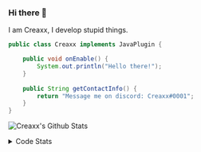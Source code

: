 ### Hi there 👋

I am Creaxx, I develop stupid things. 

```java
public class Creaxx implements JavaPlugin {

    public void onEnable() {
        System.out.println("Hello there!");
    }
    
    public String getContactInfo() {
        return "Message me on discord: Creaxx#0001";
    }
}
```

![Creaxx's Github Stats](https://github-readme-stats.vercel.app/api?username=CreaxxOG&show_icons=true&theme=dark&count_private=true)

<details>
  <summary>Code Stats</summary>

<!--START_SECTION:waka-->
![Code Time](http://img.shields.io/badge/Code%20Time-861%20hrs%2016%20mins-blue)

![Lines of code](https://img.shields.io/badge/From%20Hello%20World%20I%27ve%20Written-3%20Thousand%20lines%20of%20code-blue)

**🐱 My GitHub Data** 

> 🏆 477 Contributions in the Year 2022
 > 
> 📦 227.2 kB Used in GitHub's Storage 
 > 
> 🚫 Not Opted to Hire
 > 
> 📜 3 Public Repositories 
 > 
> 🔑 2 Private Repositories  
 > 
**I'm a Night 🦉** 

```text
🌞 Morning    8 commits      ░░░░░░░░░░░░░░░░░░░░░░░░░   2.69% 
🌆 Daytime    122 commits    ██████████░░░░░░░░░░░░░░░   41.08% 
🌃 Evening    146 commits    ████████████░░░░░░░░░░░░░   49.16% 
🌙 Night      21 commits     █░░░░░░░░░░░░░░░░░░░░░░░░   7.07%

```
📅 **I'm Most Productive on Wednesday** 

```text
Monday       52 commits     ████░░░░░░░░░░░░░░░░░░░░░   17.51% 
Tuesday      57 commits     ████░░░░░░░░░░░░░░░░░░░░░   19.19% 
Wednesday    62 commits     █████░░░░░░░░░░░░░░░░░░░░   20.88% 
Thursday     33 commits     ██░░░░░░░░░░░░░░░░░░░░░░░   11.11% 
Friday       34 commits     ██░░░░░░░░░░░░░░░░░░░░░░░   11.45% 
Saturday     27 commits     ██░░░░░░░░░░░░░░░░░░░░░░░   9.09% 
Sunday       32 commits     ██░░░░░░░░░░░░░░░░░░░░░░░   10.77%

```


📊 **This Week I Spent My Time On** 

```text
💬 Programming Languages: 
Java                     24 hrs 24 mins      ████████████████████░░░░░   80.52% 
Kotlin                   3 hrs 40 mins       ███░░░░░░░░░░░░░░░░░░░░░░   12.1% 
XML                      1 hr 46 mins        █░░░░░░░░░░░░░░░░░░░░░░░░   5.85% 
YAML                     18 mins             ░░░░░░░░░░░░░░░░░░░░░░░░░   1.0% 
Gradle                   4 mins              ░░░░░░░░░░░░░░░░░░░░░░░░░   0.23%

🔥 Editors: 
IntelliJ                 30 hrs 19 mins      █████████████████████████   100.0%

```

**I Mostly Code in Java** 

```text
Java                     6 repos             ████████████████░░░░░░░░░   66.67% 
EJS                      1 repo              ██░░░░░░░░░░░░░░░░░░░░░░░   11.11% 
Kotlin                   1 repo              ██░░░░░░░░░░░░░░░░░░░░░░░   11.11% 
Python                   1 repo              ██░░░░░░░░░░░░░░░░░░░░░░░   11.11%

```



 Last Updated on 06/09/2022 07:04:10 UTC
<!--END_SECTION:waka-->
</details>

